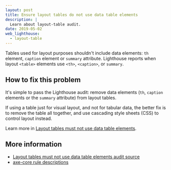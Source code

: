 ```yaml
---
layout: post
title: Ensure layout tables do not use data table elements
description: |
  Learn about layout-table audit.
date: 2019-05-02
web_lighthouse:
  - layout-table
---
```


Tables used for layout purposes shouldn't include data elements:
`th` element, `caption` element or `summary` attribute.
Lighthouse reports when layout `<table>` elements use `<th>`, `<caption>`, or `summary`.

<!--
***Todo*** This audit doesn't seem to be failing for me. I added `role="presentation"` to a table
with `th` expecting this to fail, and it does not.

<figure class="w-figure">
  <img class="w-screenshot w-screenshot--filled" src="layout-table.png" alt="Lighthouse audit showing presentational <table> elements incorrectly using <th>, <caption>, or summary
  figcaption class with a value of 'w-figcaption'">
    Presentational <code>&lt;table></code> elements incorrectly using <code>&lt;th></code>, <code>&lt;caption></code>, or <code>summary</code>.
  </figcaption>
</figure>
-->
## How to fix this problem

It's simple to pass the Lighthouse audit:
remove data elements (`th`, `caption` elements or the `summary` attribute) from layout tables.

If using a table just for visual layout, and not for tabular data,
the better fix is to remove the table all together,
and use cascading style sheets (CSS) to control layout instead.

Learn more in
[Layout tables must not use data table elements](https://dequeuniversity.com/rules/axe/3.3/layout-table).

<!--
## How this audit impacts overall Lighthouse score

Todo. I have no idea how accessibility scoring is working!
-->
## More information

- [Layout tables must not use data table elements audit source](https://github.com/GoogleChrome/lighthouse/blob/master/lighthouse-core/audits/accessibility/layout-table.js)
- [axe-core rule descriptions](https://github.com/dequelabs/axe-core/blob/develop/doc/rule-descriptions.md)
